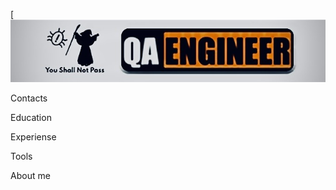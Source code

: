 [![Header](https://github.com/ViacheslavGonsales/viacheslavgonsales/blob/master/assets/br.png)

Contacts

Education

Experiense

Tools

About me

